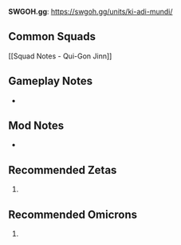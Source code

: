 **SWGOH.gg**: https://swgoh.gg/units/ki-adi-mundi/

## Common Squads

[[Squad Notes - Qui-Gon Jinn]]

## Gameplay Notes

 - 

## Mod Notes

 - 

## Recommended Zetas

1. 

## Recommended Omicrons

1. 